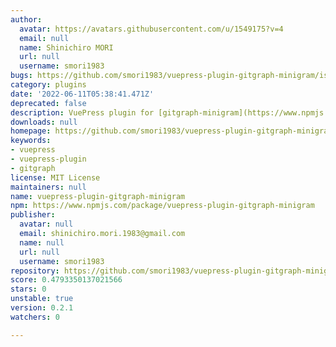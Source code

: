 ```yaml
---
author:
  avatar: https://avatars.githubusercontent.com/u/1549175?v=4
  email: null
  name: Shinichiro MORI
  url: null
  username: smori1983
bugs: https://github.com/smori1983/vuepress-plugin-gitgraph-minigram/issues
category: plugins
date: '2022-06-11T05:38:41.471Z'
deprecated: false
description: VuePress plugin for [gitgraph-minigram](https://www.npmjs.com/package/gitgraph-minigram).
downloads: null
homepage: https://github.com/smori1983/vuepress-plugin-gitgraph-minigram#readme
keywords:
- vuepress
- vuepress-plugin
- gitgraph
license: MIT License
maintainers: null
name: vuepress-plugin-gitgraph-minigram
npm: https://www.npmjs.com/package/vuepress-plugin-gitgraph-minigram
publisher:
  avatar: null
  email: shinichiro.mori.1983@gmail.com
  name: null
  url: null
  username: smori1983
repository: https://github.com/smori1983/vuepress-plugin-gitgraph-minigram
score: 0.4793350137021566
stars: 0
unstable: true
version: 0.2.1
watchers: 0

---
```


